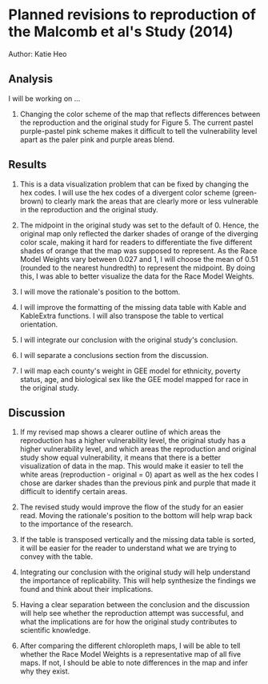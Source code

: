 # Planned revisions to reproduction of the Malcomb et al's Study (2014)

Author: Katie Heo

## Analysis

I will be working on ... 

1. Changing the color scheme of the map that reflects differences between the reproduction and the original study for Figure 5. The current pastel purple-pastel pink scheme makes it difficult to tell the vulnerability level apart as the paler pink and purple areas blend. 





## Results

1. This is a data visualization problem that can be fixed by changing the hex codes. I will use the hex codes of a divergent color scheme (green-brown) to clearly mark the areas that are clearly more or less vulnerable in the reproduction and the original study. 




2. The midpoint in the original study was set to the default of 0. Hence, the original map only reflected the darker shades of orange of the diverging color scale, making it hard for readers to differentiate the five different shades of orange that the map was supposed to represent. As the Race Model Weights vary between 0.027 and 1, I will choose the mean of 0.51 (rounded to the nearest hundredth) to represent the midpoint. By doing this, I was able to better visualize the data for the Race Model Weights.

3. I will move the rationale's position to the bottom. 

4. I will improve the formatting of the missing data table with Kable and KableExtra functions. I will also transpose the table to vertical orientation.

5. I will integrate our conclusion with the original study's conclusion.  

6. I will separate a conclusions section from the discussion.

7. I will map each county's weight in GEE model for ethnicity, poverty status, age, and biological sex like the GEE model mapped for race in the original study. 


## Discussion

1. If my revised map shows a clearer outline of which areas the reproduction has a higher vulnerability level, the original study has a higher vulnerability level, and which areas the reproduction and original study show equal vulnerability, it means that there is a better visualization of data in the map. This would make it easier to tell the white areas (reproduction - original = 0) apart as well as the hex codes I chose are darker shades than the previous pink and purple that made it difficult to identify certain areas.



2. The revised study would improve the flow of the study for an easier read. Moving the rationale's position to the bottom will help wrap back to the importance of the research.

3. If the table is transposed vertically and the missing data table is sorted, it will be easier for the reader to understand what we are trying to convey with the table.

4. Integrating our conclusion with the original study will help understand the importance of replicability. This will help synthesize the findings we found and think about their implications.

5. Having a clear separation between the conclusion and the discussion will help see whether the reproduction attempt was successful, and what the implications are for how the original study contributes to scientific knowledge.

6. After comparing the different chloropleth maps, I will be able to tell whether the Race Model Weights is a representative map of all five maps. If not, I should be able to note differences in the map and infer why they exist. 

